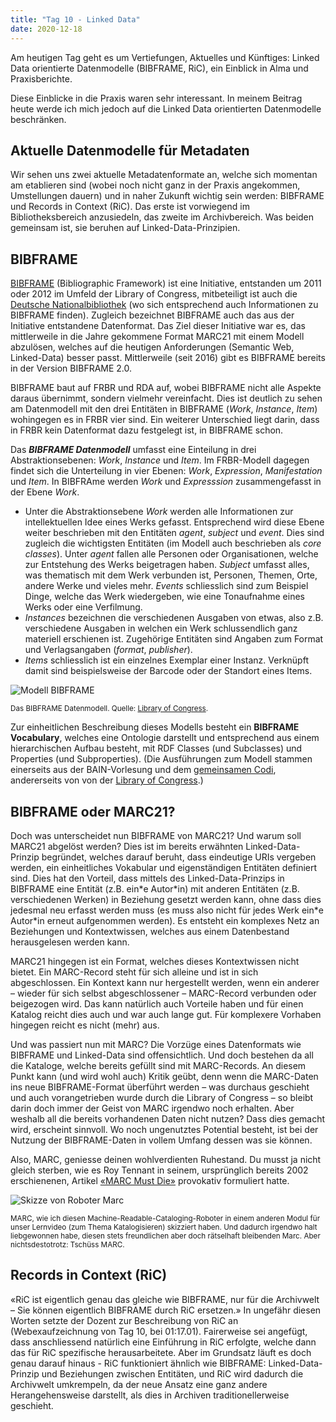 ```yaml
---
title: "Tag 10 - Linked Data"
date: 2020-12-18
---
```


Am heutigen Tag geht es um Vertiefungen, Aktuelles und Künftiges: Linked Data orientierte Datenmodelle (BIBFRAME, RiC), ein Einblick in Alma und Praxisberichte. 

Diese Einblicke in die Praxis waren sehr interessant. In meinem Beitrag heute werde ich mich jedoch auf die Linked Data orientierten Datenmodelle beschränken.

## Aktuelle Datenmodelle für Metadaten
Wir sehen uns zwei aktuelle Metadatenformate an, welche sich momentan am etablieren sind (wobei noch nicht ganz in der Praxis angekommen, Umstellungen dauern) und in naher Zukunft wichtig sein werden: BIBFRAME und Records in Context (RiC).  Das erste ist vorwiegend im Bibliotheksbereich anzusiedeln, das zweite im Archivbereich. Was beiden gemeinsam ist, sie beruhen auf Linked-Data-Prinzipien.


## BIBFRAME
[BIBFRAME](https://www.loc.gov/bibframe/) (Bibliographic Framework) ist eine Initiative, entstanden um 2011 oder 2012 im Umfeld der Library of Congress, mitbeteiligt ist auch die [Deutsche Nationalbibliothek](https://www.dnb.de/DE/Professionell/Standardisierung/Standards/_content/bibframe_akk.html) (wo sich entsprechend auch Informationen zu BIBFRAME finden). Zugleich bezeichnet BIBFRAME auch das aus der Initiative entstandene Datenformat. Das Ziel dieser Initiative war es, das mittlerweile in die Jahre gekommene Format MARC21 mit einem Modell abzulösen, welches auf die heutigen Anforderungen (Semantic Web, Linked-Data) besser passt. Mittlerweile (seit 2016) gibt es BIBFRAME bereits in der Version BIBFRAME 2.0.

BIBFRAME baut auf FRBR und RDA auf, wobei BIBFRAME nicht alle Aspekte daraus übernimmt, sondern vielmehr vereinfacht. Dies ist deutlich zu sehen am Datenmodell mit den drei Entitäten in BIBFRAME (*Work*, *Instance*, *Item*) wohingegen es in FRBR vier sind. Ein weiterer Unterschied liegt darin, dass in FRBR kein Datenformat dazu festgelegt ist, in BIBFRAME schon.

Das ***BIBFRAME Datenmodell*** umfasst eine Einteilung in drei Abstraktionsebenen: *Work*, *Instance* und *Item*. Im FRBR-Modell dagegen findet sich die Unterteilung in vier Ebenen: *Work*, *Expression*, *Manifestation* und *Item*. In BIBFRAme werden *Work* und *Expresssion* zusammengefasst in der Ebene *Work*.

- Unter die Abstraktionsebene *Work* werden alle Informationen zur intellektuellen Idee eines Werks gefasst. Entsprechend wird diese Ebene weiter beschrieben mit den Entitäten *agent*, *subject* und *event*. Dies sind zugleich die wichtigsten Entitäten (im Modell auch beschrieben als *core classes*). Unter *agent* fallen alle Personen oder Organisationen, welche zur Entstehung des Werks beigetragen haben. *Subject* umfasst alles, was thematisch mit dem Werk verbunden ist, Personen, Themen, Orte, andere Werke und vieles mehr. *Events* schliesslich sind zum Beispiel Dinge, welche das Werk wiedergeben, wie eine Tonaufnahme eines Werks oder eine Verfilmung.
- *Instances* bezeichnen die verschiedenen Ausgaben von etwas, also z.B. verschiedene Ausgaben in welchen ein Werk schlussendlich ganz materiell erschienen ist. Zugehörige Entitäten sind Angaben zum Format und Verlagsangaben (*format*, *publisher*).
- *Items* schliesslich ist ein einzelnes Exemplar einer Instanz. Verknüpft damit sind beispielsweise der Barcode oder der Standort eines Items.

![Modell BIBFRAME](https://pad.gwdg.de/uploads/upload_aa3c7861b2e8fe2a6e32de6a11cce807.png)

<small> Das BIBFRAME Datenmodell. Quelle: [Library of Congress](https://www.loc.gov/bibframe/docs/bibframe2-model.html).</small>


Zur einheitlichen Beschreibung dieses Modells besteht ein **BIBFRAME Vocabulary**, welches eine Ontologie darstellt und entsprechend aus einem hierarchischen Aufbau besteht, mit RDF Classes (und Subclasses) und Properties (und Subproperties). 
(Die Ausführungen zum Modell stammen einerseits aus der BAIN-Vorlesung und dem [gemeinsamen Codi](https://pad.gwdg.de/Eh650slwRo23OISZulFDpg?view), andererseits von von der [Library of Congress](https://www.loc.gov/bibframe/docs/bibframe2-model.html).)


## BIBFRAME oder MARC21?
Doch was unterscheidet nun BIBFRAME von MARC21? Und warum soll MARC21 abgelöst werden? Dies ist im bereits erwähnten Linked-Data-Prinzip begründet, welches darauf beruht, dass eindeutige URIs vergeben werden, ein einheitliches Vokabular und eigenständigen Entitäten definiert sind. Dies hat den Vorteil, dass mittels des Linked-Data-Prinzips in BIBFRAME eine Entität (z.B. ein\*e Autor\*in) mit anderen Entitäten (z.B. verschiedenen Werken) in Beziehung gesetzt werden kann, ohne dass dies jedesmal neu erfasst werden muss (es muss also nicht für jedes Werk ein\*e Autor\*in erneut aufgenommen werden). Es entsteht ein komplexes Netz an Beziehungen und Kontextwissen, welches aus einem Datenbestand herausgelesen werden kann.

MARC21 hingegen ist ein Format, welches dieses Kontextwissen nicht bietet. Ein MARC-Record steht für sich alleine und ist in sich abgeschlossen. Ein Kontext kann nur hergestellt werden, wenn ein anderer – wieder für sich selbst abgeschlossener – MARC-Record verbunden oder beigezogen wird. Das kann natürlich auch Vorteile haben und für einen Katalog reicht dies auch und war auch lange gut. Für komplexere Vorhaben hingegen reicht es nicht (mehr) aus.

Und was passiert nun mit MARC? Die Vorzüge eines Datenformats wie BIBFRAME und Linked-Data sind offensichtlich. Und doch bestehen da all die Kataloge, welche bereits gefüllt sind mit MARC-Records. An diesem Punkt kann (und wird wohl auch) Kritik geübt, denn wenn die MARC-Daten ins neue BIBFRAME-Format überführt werden – was durchaus geschieht und auch vorangetrieben wurde durch die Library of Congress – so bleibt darin doch immer der Geist von MARC irgendwo noch erhalten. Aber weshalb all die bereits vorhandenen Daten nicht nutzen? Dass dies gemacht wird, erscheint sinnvoll. Wo noch ungenutztes Potential besteht, ist bei der Nutzung der BIBFRAME-Daten in vollem Umfang dessen was sie können.

Also, MARC, geniesse deinen wohlverdienten Ruhestand. Du musst ja nicht gleich sterben, wie es Roy Tennant in seinem, ursprünglich bereits 2002 erschienenen, Artikel [«MARC Must Die»](https://www.libraryjournal.com/?detailStory=marc-must-die) provokativ formuliert hatte.

![Skizze von Roboter Marc](https://pad.gwdg.de/uploads/upload_3d23841e454f475cb0e8d1e5e6c23837.png)

<small>MARC, wie ich diesen Machine-Readable-Cataloging-Roboter in einem anderen Modul für unser Lernvideo (zum Thema Katalogisieren) skizziert haben. Und dadurch irgendwo halt liebgewonnen habe, diesen stets freundlichen aber doch rätselhaft bleibenden Marc. Aber nichtsdestotrotz: Tschüss MARC.</small>


## Records in Context (RiC)
«RiC ist eigentlich genau das gleiche wie BIBFRAME, nur für die Archivwelt – Sie können eigentlich BIBFRAME durch RiC ersetzen.» In ungefähr diesen Worten setzte der Dozent zur Beschreibung von RiC an (Webexaufzeichnung von Tag 10, bei 01:17.01). Fairerweise sei angefügt, dass anschliessend natürlich eine Einführung in RiC erfolgte, welche dann das für RiC spezifische herausarbeitete. Aber im Grundsatz läuft es doch genau darauf hinaus - RiC funktioniert ähnlich wie BIBFRAME: Linked-Data-Prinzip und Beziehungen zwischen Entitäten, und RiC wird dadurch die Archivwelt umkrempeln, da der neue Ansatz eine ganz andere Herangehensweise darstellt, als dies in Archiven traditionellerweise geschieht.



